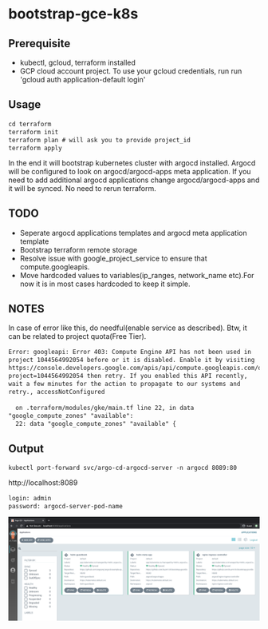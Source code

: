 # bootstrap-gce-k8s

## Prerequisite
* kubectl, gcloud, terraform installed
* GCP cloud account project. To use your gcloud credentials, run run 'gcloud auth application-default login'


## Usage
```
cd terraform
terraform init
terraform plan # will ask you to provide project_id
terraform apply
```
In the end it will bootstrap kubernetes cluster with argocd installed.
Argocd will be configured to look on argocd/argocd-apps meta application. 
If you need to add additional argocd applications change argocd/argocd-apps and it will be synced. No need to rerun terraform.


## TODO
* Seperate argocd applications templates and argocd meta application template
* Bootstrap terraform remote storage
* Resolve issue with google_project_service to ensure that compute.googleapis.
* Move hardcoded values to variables(ip_ranges, network_name etc).For now it is in most cases hardcoded to keep it simple. 

## NOTES
In case of error like this, do needful(enable service as described). Btw, it can be related to project quota(Free Tier).
```
Error: googleapi: Error 403: Compute Engine API has not been used in project 1044564992054 before or it is disabled. Enable it by visiting https://console.developers.google.com/apis/api/compute.googleapis.com/overview?project=1044564992054 then retry. If you enabled this API recently, wait a few minutes for the action to propagate to our systems and retry., accessNotConfigured

  on .terraform/modules/gke/main.tf line 22, in data "google_compute_zones" "available":
  22: data "google_compute_zones" "available" {
```

## Output
```
kubectl port-forward svc/argo-cd-argocd-server -n argocd 8089:80
```
http://localhost:8089
```
login: admin
password: argocd-server-pod-name
```
![Argocd UI](docs/images/argocd.png)
